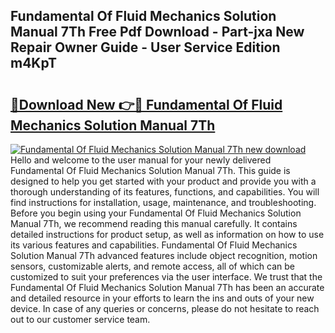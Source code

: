 ## Fundamental Of Fluid Mechanics Solution Manual 7Th Free Pdf Download - Part-jxa New Repair Owner Guide - User Service Edition m4KpT

# <h2><a href="http://bc7240.oget.top/?id=Fundamental+Of+Fluid+Mechanics+Solution+Manual+7Th">🔗Download New 👉🔴 Fundamental Of Fluid Mechanics Solution Manual 7Th</a></h2>

[![Fundamental Of Fluid Mechanics Solution Manual 7Th new download](https://i.imgur.com/5g1atiW.png)](http://bc7240.oget.top/?id=Fundamental+Of+Fluid+Mechanics+Solution+Manual+7Th)
Hello and welcome to the user manual for your newly delivered Fundamental Of Fluid Mechanics Solution Manual 7Th. This guide is designed to help you get started with your product and provide you with a thorough understanding of its features, functions, and capabilities. You will find instructions for installation, usage, maintenance, and troubleshooting. Before you begin using your Fundamental Of Fluid Mechanics Solution Manual 7Th, we recommend reading this manual carefully. It contains detailed instructions for product setup, as well as information on how to use its various features and capabilities. Fundamental Of Fluid Mechanics Solution Manual 7Th advanced features include object recognition, motion sensors, customizable alerts, and remote access, all of which can be customized to suit your preferences via the user interface. We trust that the Fundamental Of Fluid Mechanics Solution Manual 7Th has been an accurate and detailed resource in your efforts to learn the ins and outs of your new device. In case of any queries or concerns, please do not hesitate to reach out to our customer service team.
